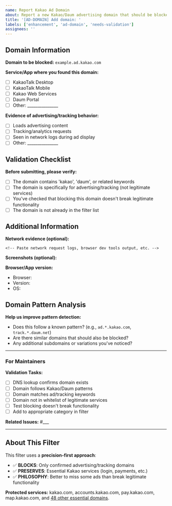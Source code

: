 ```yaml
---
name: Report Kakao Ad Domain
about: Report a new Kakao/Daum advertising domain that should be blocked
title: '[AD-DOMAIN] Add domain: '
labels: ['enhancement', 'ad-domain', 'needs-validation']
assignees: ''
---
```


## Domain Information

**Domain to be blocked:** `example.ad.kakao.com`

**Service/App where you found this domain:**
- [ ] KakaoTalk Desktop
- [ ] KakaoTalk Mobile
- [ ] Kakao Web Services
- [ ] Daum Portal
- [ ] Other: _______________

**Evidence of advertising/tracking behavior:**
<!-- Describe how you identified this as an ad domain -->
- [ ] Loads advertising content
- [ ] Tracking/analytics requests
- [ ] Seen in network logs during ad display
- [ ] Other: _______________

## Validation Checklist

**Before submitting, please verify:**
- [ ] The domain contains 'kakao', 'daum', or related keywords
- [ ] The domain is specifically for advertising/tracking (not legitimate services)
- [ ] You've checked that blocking this domain doesn't break legitimate functionality
- [ ] The domain is not already in the filter list

## Additional Information

**Network evidence (optional):**
```
<!-- Paste network request logs, browser dev tools output, etc. -->

```

**Screenshots (optional):**
<!-- Attach screenshots showing the ad or network requests -->

**Browser/App version:**
- Browser:
- Version:
- OS:

## Domain Pattern Analysis

**Help us improve pattern detection:**
- Does this follow a known pattern? (e.g., `ad.*.kakao.com`, `track.*.daum.net`)
- Are there similar domains that should also be blocked?
- Any additional subdomains or variations you've noticed?

---

### For Maintainers

**Validation Tasks:**
- [ ] DNS lookup confirms domain exists
- [ ] Domain follows Kakao/Daum patterns
- [ ] Domain matches ad/tracking keywords
- [ ] Domain not in whitelist of legitimate services
- [ ] Test blocking doesn't break functionality
- [ ] Add to appropriate category in filter

**Related Issues:** #___

---

## About This Filter

This filter uses a **precision-first approach**:
- ✅ **BLOCKS**: Only confirmed advertising/tracking domains
- ✅ **PRESERVES**: Essential Kakao services (login, payments, etc.)
- ✅ **PHILOSOPHY**: Better to miss some ads than break legitimate functionality

**Protected services:** kakao.com, accounts.kakao.com, pay.kakao.com, map.kakao.com, and [48 other essential domains](https://github.com/seonghobae/AdGuardDNS_KakaoAdBlock/blob/main/scripts/collect_kakao_domains.py#L109-L191).
